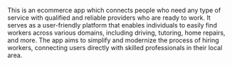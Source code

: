 This is an ecommerce app which connects people who need any type of service with qualified and reliable providers who 
are ready to work. It serves as a user-friendly platform that enables individuals to easily 
find workers across various domains, including driving, tutoring, home repairs, and more. 
The app aims to simplify and modernize the process of hiring workers, connecting users 
directly with skilled professionals in their local area. 
